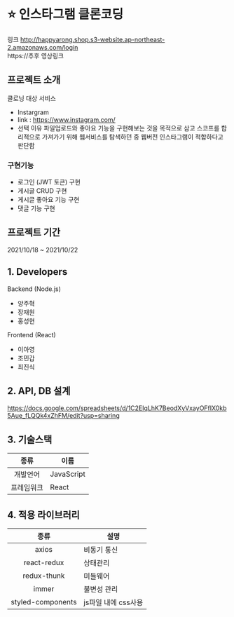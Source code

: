 #  :star: 인스타그램 클론코딩
링크 http://happyarong.shop.s3-website.ap-northeast-2.amazonaws.com/login  
https://추후 영상링크

## 프로젝트 소개
클로닝 대상 서비스
- Instargram
- link : https://www.instagram.com/
- 선택 이유 파일업로드와 좋아요 기능을 구현해보는 것을 목적으로 삼고 스코프를 합리적으로 가져가기 위해 웹서비스를 탐색하던 중 웹버전 인스타그램이 적합하다고 판단함

### 구현기능
- 로그인 (JWT 토큰) 구현
- 게시글 CRUD 구현
- 게시글 좋아요 기능 구현
- 댓글 기능 구현

## 프로젝트 기간
2021/10/18 ~ 2021/10/22

## 1. Developers
Backend (Node.js)  
- 양주혁
- 장재원
- 홍성현  

Frontend (React)
- 이아영
- 조민갑
- 최진식

## 2. API, DB 설계
https://docs.google.com/spreadsheets/d/1C2EIqLhK7BeodXyVxayOFfIX0kb5Aue_fLQQk4xZhFM/edit?usp=sharing

## 3. 기술스택
종류 | 이름 
:---:|---
개발언어 | JavaScript 
프레임워크 | React 


## 4. 적용 라이브러리
종류 | 설명 
:---:|---
axios | 비동기 통신 
react-redux | 상태관리 
redux-thunk | 미들웨어 
immer | 불변성 관리 
styled-components | js파일 내에 css사용
